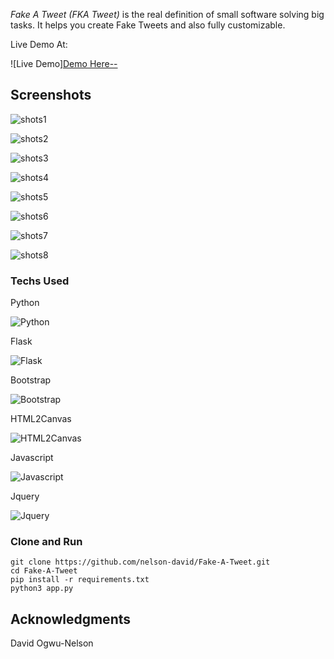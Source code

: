 

*Fake A Tweet (FKA Tweet)* is the real definition of small software solving big tasks. It helps you create Fake Tweets and also fully customizable.



Live Demo At:

![Live Demo]<a href="https://fake-a-tweet.herokuapp.com/">Demo Here--</a>

## Screenshots

![shots1](https://github.com/nelson-david/Fake-A-Tweet/blob/main/static/img/demo_images/shots1.png)

![shots2](https://github.com/nelson-david/Fake-A-Tweet/blob/main/static/img/demo_images/shots2.png)

![shots3](https://github.com/nelson-david/Fake-A-Tweet/blob/main/static/img/demo_images/shots3.png)

![shots4](https://github.com/nelson-david/Fake-A-Tweet/blob/main/static/img/demo_images/shots4.png)

![shots5](https://github.com/nelson-david/Fake-A-Tweet/blob/main/static/img/demo_images/shots5.png)

![shots6](https://github.com/nelson-david/Fake-A-Tweet/blob/main/static/img/demo_images/shots6.png)

![shots7](https://github.com/nelson-david/Fake-A-Tweet/blob/main/static/img/demo_images/shots7.png)

![shots8](https://github.com/nelson-david/Fake-A-Tweet/blob/main/static/img/demo_images/shots8.png)



### Techs Used

Python

![Python](https://github.com/nelson-david/Fake-A-Tweet/blob/main/static/img/demo_images/python.jpg)


Flask

![Flask](https://github.com/nelson-david/Fake-A-Tweet/blob/main/static/img/demo_images/flask.png)


Bootstrap

![Bootstrap](https://github.com/nelson-david/Fake-A-Tweet/blob/main/static/img/demo_images/bootstrap.png)


HTML2Canvas

![HTML2Canvas](https://github.com/nelson-david/Fake-A-Tweet/blob/main/static/img/demo_images/h2c.jpeg)


Javascript

![Javascript](https://github.com/nelson-david/Fake-A-Tweet/blob/main/static/img/demo_images/javascript.png)


Jquery

![Jquery](https://github.com/nelson-david/Fake-A-Tweet/blob/main/static/img/demo_images/jquery.jpg)


### Clone and Run

```
git clone https://github.com/nelson-david/Fake-A-Tweet.git
cd Fake-A-Tweet
pip install -r requirements.txt
python3 app.py
```

## Acknowledgments

David Ogwu-Nelson